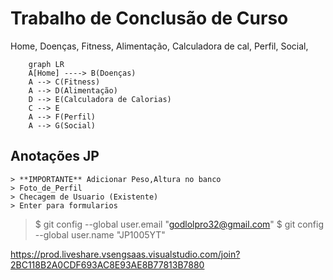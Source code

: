 # Trabalho de Conclusão de Curso
Home,
    Doenças,
    Fitness,
    Alimentação,
        Calculadora de cal,
    Perfil,
    Social,
```mermaid
    graph LR
    A[Home] ----> B(Doenças)
    A --> C(Fitness)
    A --> D(Alimentação)
    D --> E(Calculadora de Calorias)
    C --> E
    A --> F(Perfil)
    A --> G(Social)
```
## Anotações JP
    > **IMPORTANTE** Adicionar Peso,Altura no banco
    > Foto_de_Perfil
    > Checagem de Usuario (Existente)
    > Enter para formularios
    
> $ git config --global user.email "godlolpro32@gmail.com"
> $ git config --global user.name "JP1005YT"

https://prod.liveshare.vsengsaas.visualstudio.com/join?2BC118B2A0CDF693AC8E93AE8B77813B7880
